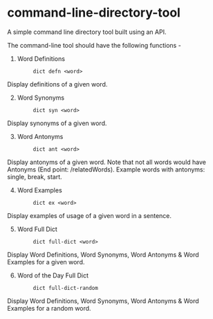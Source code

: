 # command-line-directory-tool
A simple command line directory tool built using an API.


The command-line tool should have the following functions - 

1. Word Definitions

            dict defn <word>

Display definitions of a given word.

2. Word Synonyms

            dict syn <word>

Display synonyms of a given word. 

3. Word Antonyms

            dict ant <word>

Display antonyms of a given word. Note that not all words would have Antonyms (End point: /relatedWords). Example words with antonyms: single, break, start.

4. Word Examples

            dict ex <word>

Display examples of usage of a given word in a sentence. 

5. Word Full Dict

            dict full-dict <word>

Display Word Definitions, Word Synonyms, Word Antonyms & Word Examples for a given word.

6. Word of the Day Full Dict

            dict full-dict-random
            
Display Word Definitions, Word Synonyms, Word Antonyms & Word Examples for a random word.

